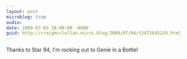 ```yaml
---
layout: post
microblog: true
audio: 
date: 2009-07-03 18:00:00 -0600
guid: http://craigmcclellan.micro.blog/2009/07/04/t2472645239.html
---
```

Thanks to Star 94, I'm rocking out to Genie in a Bottle!
